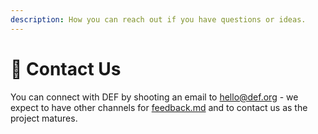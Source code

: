 ```yaml
---
description: How you can reach out if you have questions or ideas.
---
```


# 📱 Contact Us

You can connect with DEF by shooting an email to [hello@def.org](mailto:hello@def.org) - we expect to have other channels for [feedback.md](feedback.md "mention") and to contact us as the project matures.
